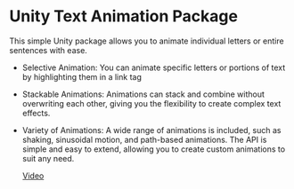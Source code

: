 # Unity Text Animation Package

This simple Unity package allows you to animate individual letters or entire sentences with ease.

- Selective Animation: You can animate specific letters or portions of text by highlighting them in a link tag
- Stackable Animations: Animations can stack and combine without overwriting each other, giving you the flexibility to create complex text effects.
- Variety of Animations: A wide range of animations is included, such as shaking, sinusoidal motion, and path-based animations. The API is simple and easy to extend, allowing you to create custom animations to suit any need.

  [Video](https://youtu.be/8MMhYE50uMk)
